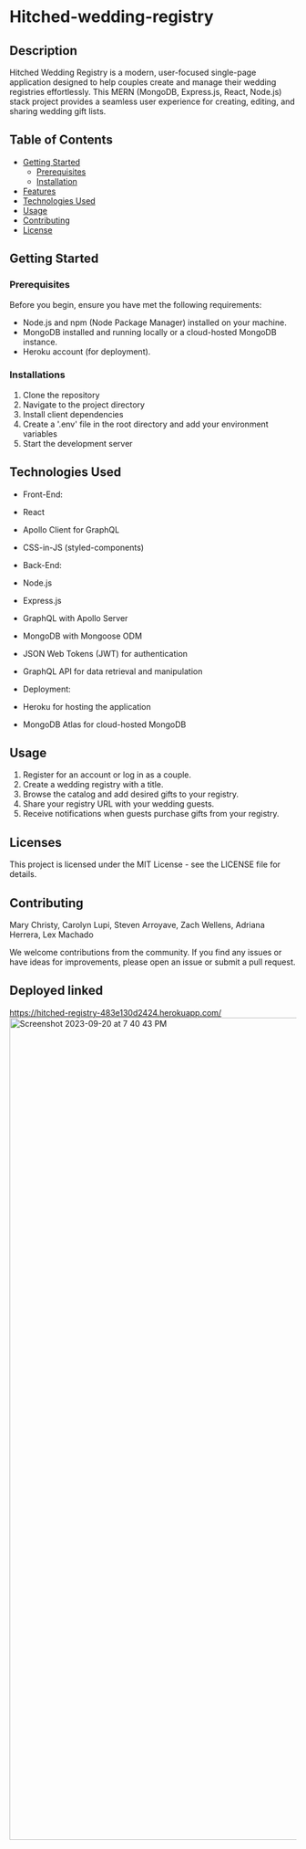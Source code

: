 # Hitched-wedding-registry

## Description
Hitched Wedding Registry is a modern, user-focused single-page application designed to help couples create and manage their wedding registries effortlessly. This MERN (MongoDB, Express.js, React, Node.js) stack project provides a seamless user experience for creating, editing, and sharing wedding gift lists.

## Table of Contents 

- [Getting Started](#getting-started)
  - [Prerequisites](#prerequisites)
  - [Installation](#installation)
- [Features](#features)
- [Technologies Used](#technologies-used)
- [Usage](#usage)
- [Contributing](#contributing)
- [License](#license)

## Getting Started

### Prerequisites

Before you begin, ensure you have met the following requirements:

- Node.js and npm (Node Package Manager) installed on your machine.
- MongoDB installed and running locally or a cloud-hosted MongoDB instance.
- Heroku account (for deployment).

### Installations

1. Clone the repository
2. Navigate to the project directory  
3. Install client dependencies
4. Create a '.env' file in the root directory and add your environment variables
5. Start the development server


## Technologies Used

- Front-End:

- React
- Apollo Client for GraphQL
- CSS-in-JS (styled-components)

- Back-End:

- Node.js
- Express.js
- GraphQL with Apollo Server
- MongoDB with Mongoose ODM
- JSON Web Tokens (JWT) for authentication
- GraphQL API for data retrieval and manipulation

- Deployment:

- Heroku for hosting the application
- MongoDB Atlas for cloud-hosted MongoDB

## Usage

1. Register for an account or log in as a couple.
2. Create a wedding registry with a title.
3. Browse the catalog and add desired gifts to your registry.
4. Share your registry URL with your wedding guests.
5. Receive notifications when guests purchase gifts from your registry.

## Licenses 

This project is licensed under the MIT License - see the LICENSE file for details.

## Contributing

Mary Christy, Carolyn Lupi, Steven Arroyave, Zach Wellens, Adriana Herrera, Lex Machado

We welcome contributions from the community. If you find any issues or have ideas for improvements, please open an issue or submit a pull request.

## Deployed linked
https://hitched-registry-483e130d2424.herokuapp.com/
<img width="1440" alt="Screenshot 2023-09-20 at 7 40 43 PM" src="https://github.com/mcchristy/Hitched-wedding-registry/assets/128756303/a28b67c5-e051-4fa4-b4fb-6e8338e3abff">
